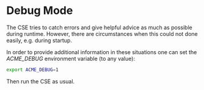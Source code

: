 # Debug Mode

The CSE tries to catch errors and give helpful advice as much as possible during runtime.
However, there are circumstances when this could not done easily, e.g. during startup.

In order to provide additional information in these situations one can set the *ACME_DEBUG* environment variable (to any value):

```sh title="Set the ACME_DEBUG environment variable"
export ACME_DEBUG=1
```

Then run the CSE as usual. 